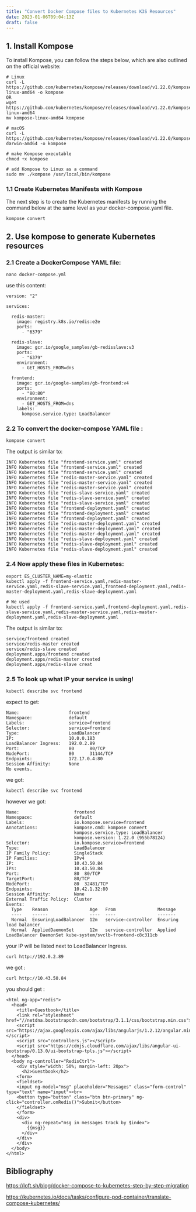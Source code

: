 ```yaml
---
title: "Convert Docker Compose files to Kubernetes K3S Resources"
date: 2023-01-06T09:04:13Z
draft: false
---
```



## 1. Install Kompose
To install Kompose, you can follow the steps below, which are also outlined on the official website:
```
# Linux
curl -L https://github.com/kubernetes/kompose/releases/download/v1.22.0/kompose-linux-amd64 -o kompose
OR
wget https://github.com/kubernetes/kompose/releases/download/v1.22.0/kompose-linux-amd64
mv kompose-linux-amd64 kompose

# macOS
curl -L https://github.com/kubernetes/kompose/releases/download/v1.22.0/kompose-darwin-amd64 -o kompose

# make Kompose executable
chmod +x kompose

# add Kompose to Linux as a command
sudo mv ./kompose /usr/local/bin/kompose
```

### 1.1 Create Kubernetes Manifests with Kompose
The next step is to create the Kubernetes manifests by running the command below at the same level as your docker-compose.yaml file.
```
kompose convert
```

## 2. Use kompose to generate Kubernetes resources

### 2.1 Create a DockerCompose YAML file:
```
nano docker-compose.yml
```
use this content:
```
version: "2"

services:

  redis-master:
    image: registry.k8s.io/redis:e2e
    ports:
      - "6379"

  redis-slave:
    image: gcr.io/google_samples/gb-redisslave:v3
    ports:
      - "6379"
    environment:
      - GET_HOSTS_FROM=dns

  frontend:
    image: gcr.io/google-samples/gb-frontend:v4
    ports:
      - "80:80"
    environment:
      - GET_HOSTS_FROM=dns
    labels:
      kompose.service.type: LoadBalancer
```

### 2.2 To convert the docker-compose YAML file :
```
kompose convert
```


The output is similar to:
```
INFO Kubernetes file "frontend-service.yaml" created
INFO Kubernetes file "frontend-service.yaml" created
INFO Kubernetes file "frontend-service.yaml" created
INFO Kubernetes file "redis-master-service.yaml" created
INFO Kubernetes file "redis-master-service.yaml" created
INFO Kubernetes file "redis-master-service.yaml" created
INFO Kubernetes file "redis-slave-service.yaml" created
INFO Kubernetes file "redis-slave-service.yaml" created
INFO Kubernetes file "redis-slave-service.yaml" created
INFO Kubernetes file "frontend-deployment.yaml" created
INFO Kubernetes file "frontend-deployment.yaml" created
INFO Kubernetes file "frontend-deployment.yaml" created
INFO Kubernetes file "redis-master-deployment.yaml" created
INFO Kubernetes file "redis-master-deployment.yaml" created
INFO Kubernetes file "redis-master-deployment.yaml" created
INFO Kubernetes file "redis-slave-deployment.yaml" created
INFO Kubernetes file "redis-slave-deployment.yaml" created
INFO Kubernetes file "redis-slave-deployment.yaml" created

```

### 2.4 Now apply these files in Kubernetes:
```
export ES_CLUSTER_NAME=my-elastic
kubectl apply -f frontend-service.yaml,redis-master-service.yaml,redis-slave-service.yaml,frontend-deployment.yaml,redis-master-deployment.yaml,redis-slave-deployment.yaml

# We used
kubectl apply -f frontend-service.yaml,frontend-deployment.yaml,redis-slave-service.yaml,redis-master-service.yaml,redis-master-deployment.yaml,redis-slave-deployment.yaml
```

The output is similar to:
```
service/frontend created
service/redis-master created
service/redis-slave created
deployment.apps/frontend created
deployment.apps/redis-master created
deployment.apps/redis-slave creat
```

### 2.5 To look up what IP your service is using!
```
kubectl describe svc frontend
```


expect to get:
```
Name:                   frontend
Namespace:              default
Labels:                 service=frontend
Selector:               service=frontend
Type:                   LoadBalancer
IP:                     10.0.0.183
LoadBalancer Ingress:   192.0.2.89
Port:                   80      80/TCP
NodePort:               80      31144/TCP
Endpoints:              172.17.0.4:80
Session Affinity:       None
No events.
```

we got:
```
kubectl describe svc frontend
```
however we got:
```
Name:                     frontend
Namespace:                default
Labels:                   io.kompose.service=frontend
Annotations:              kompose.cmd: kompose convert
                          kompose.service.type: LoadBalancer
                          kompose.version: 1.22.0 (955b78124)
Selector:                 io.kompose.service=frontend
Type:                     LoadBalancer
IP Family Policy:         SingleStack
IP Families:              IPv4
IP:                       10.43.50.84
IPs:                      10.43.50.84
Port:                     80  80/TCP
TargetPort:               80/TCP
NodePort:                 80  32481/TCP
Endpoints:                10.42.1.32:80
Session Affinity:         None
External Traffic Policy:  Cluster
Events:
  Type    Reason                Age   From                Message
  ----    ------                ----  ----                -------
  Normal  EnsuringLoadBalancer  12m   service-controller  Ensuring load balancer
  Normal  AppliedDaemonSet      12m   service-controller  Applied LoadBalancer DaemonSet kube-system/svclb-frontend-c8c311cb
```

your IP will be listed next to LoadBalancer Ingress.
```
curl http://192.0.2.89
```

we got :


```
curl http://10.43.50.84
```
you should get :
```
<html ng-app="redis">
  <head>
    <title>Guestbook</title>
    <link rel="stylesheet" href="//netdna.bootstrapcdn.com/bootstrap/3.1.1/css/bootstrap.min.css">
    <script src="https://ajax.googleapis.com/ajax/libs/angularjs/1.2.12/angular.min.js"></script>
    <script src="controllers.js"></script>
    <script src="https://cdnjs.cloudflare.com/ajax/libs/angular-ui-bootstrap/0.13.0/ui-bootstrap-tpls.js"></script>
  </head>
  <body ng-controller="RedisCtrl">
    <div style="width: 50%; margin-left: 20px">
      <h2>Guestbook</h2>
    <form>
    <fieldset>
    <input ng-model="msg" placeholder="Messages" class="form-control" type="text" name="input"><br>
    <button type="button" class="btn btn-primary" ng-click="controller.onRedis()">Submit</button>
    </fieldset>
    </form>
    <div>
      <div ng-repeat="msg in messages track by $index">
        {{msg}}
      </div>
    </div>
    </div>
  </body>
</html>

```




## Bibliography

https://loft.sh/blog/docker-compose-to-kubernetes-step-by-step-migration

https://kubernetes.io/docs/tasks/configure-pod-container/translate-compose-kubernetes/


